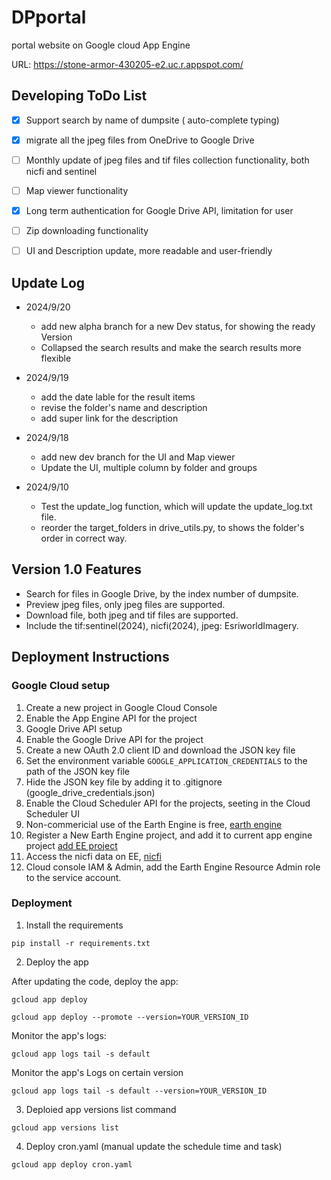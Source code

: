 # DPportal
portal website on Google cloud App Engine

URL: https://stone-armor-430205-e2.uc.r.appspot.com/

## Developing ToDo List
- [X] Support search by name of dumpsite ( auto-complete typing)
- [X] migrate all the jpeg files from OneDrive to Google Drive 
- [ ] Monthly update of jpeg files and tif files collection functionality, both nicfi and sentinel
- [ ] Map viewer functionality
- [X] Long term authentication for Google Drive API, limitation for user
- [ ] Zip downloading functionality
- [ ] UI and Description update, more readable and user-friendly


## Update Log
- 2024/9/20
    - add new alpha branch for a new Dev status, for showing the ready Version 
    - Collapsed the search results and make the search results more flexible 

- 2024/9/19
    - add the date lable for the result items 
    - revise the folder's name and description
    - add super link for the description


- 2024/9/18
    - add new dev branch for the UI and Map viewer
    - Update the UI, multiple column by folder and groups


- 2024/9/10
    - Test the update_log function, which will update the update_log.txt file.
    - reorder the target_folders in drive_utils.py, to shows the folder's order in correct way.



## Version 1.0 Features 
- Search for files in Google Drive, by the index number of dumpsite.
- Preview jpeg files, only jpeg files are supported.
- Download file, both jpeg and tif files are supported.
- Include the tif:sentinel(2024), nicfi(2024), jpeg: EsriworldImagery.




## Deployment Instructions

### Google Cloud setup

1. Create a new project in Google Cloud Console
2. Enable the App Engine API for the project
3. Google Drive API setup 
4. Enable the Google Drive API for the project
5. Create a new OAuth 2.0 client ID and download the JSON key file
6. Set the environment variable `GOOGLE_APPLICATION_CREDENTIALS` to the path of the JSON key file
7. Hide the JSON key file by adding it to .gitignore (google_drive_credentials.json)
8. Enable the Cloud Scheduler API for the projects, seeting in the Cloud Scheduler UI
9. Non-commericial use of the Earth Engine is free, [earth engine](https://earthengine.google.com/noncommercial/)
10. Register a New Earth Engine project, and add it to current app engine project [add EE project](https://code.earthengine.google.com/register)
11. Access the nicfi data on EE, [nicfi](https://developers.planet.com/docs/integrations/gee/nicfi/)
12. Cloud console IAM & Admin, add the Earth Engine Resource Admin role to the service account.


### Deployment
1. Install the requirements

```
pip install -r requirements.txt
```

2. Deploy the app

After updating the code, deploy the app:
```
gcloud app deploy
```


```
gcloud app deploy --promote --version=YOUR_VERSION_ID
```

Monitor the app's logs:
```
gcloud app logs tail -s default
```

Monitor the app's Logs on certain version
```
gcloud app logs tail -s default --version=YOUR_VERSION_ID
```


3. Deploied app versions list command
```
gcloud app versions list

```

4. Deploy cron.yaml (manual update the schedule time and task)
```
gcloud app deploy cron.yaml
```